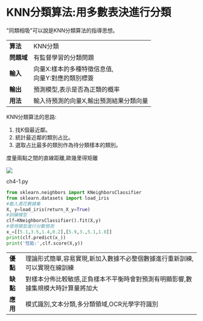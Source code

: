 # KNN分類算法:用多數表決進行分類

"同類相吸"可以說是KNN分類算法的指導思想。

| | |
|--|--|
|**算法**|KNN分類|
|**問題域**|有監督學習的分類問題|
|**輸入**|向量X:樣本的多種特徵信息值,<br>向量Y:對應的類別標簽|
|**輸出**|預測模型,表示是否為正類的概率|
|**用法**|輸入待預測的向量X,輸出預測結果分類向量|

KNN分類算法的思路:
1) 找K個最近鄰。
2) 統計最近鄰的類別占比。
3) 選取占比最多的類別作為待分類樣本的類別。

度量兩點之間的直線距離,歐幾里得矩離
<!-- $d_2(x,y)=\sqrt{\sum_{i=1}^n(x_i-y_i)^2}$ --> <img style="transform: translateY(0.1em); background: white;" src="https://render.githubusercontent.com/render/math?math=d_2(x%2Cy)%3D%5Csqrt%7B%5Csum_%7Bi%3D1%7D%5En(x_i-y_i)%5E2%7D">

ch4-1.py
```python
from sklearn.neighbors import KNeighborsClassifier
from sklearn.datasets import load_iris
#載入鳶花數據集
X, y=load_iris(return_X_y=True)
#訓練模型
clf=KNeighborsClassifier().fit(X,y)
#使用模型進行分數預測
x_=[[5.1,3.5,1.4,0.2],[5.9,3.,5.1,1.8]]
print(clf.predict(x_))
print('性能:',clf.score(X,y))
```

| | |
|--|--|
|**優點**|理論形式簡單,容易實現,新加入數據不必整個數據進行重新訓練,可以實現在線訓練|
|**缺點**|對樣本分佈比較敏感,正負樣本不平衡時會對預測有明顯影響,數據集規模大時計算量將加大|
|**應用**|模式識別,文本分類,多分類領域,OCR光學字符識別|